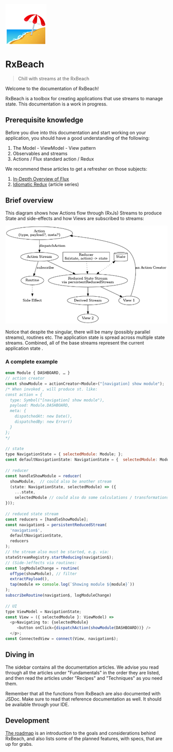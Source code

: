 ![Beach with umbrella](beach_with_umbrella.png)

# RxBeach
> Chill with streams at the RxBeach

Welcome to the documentation of RxBeach!

RxBeach is a toolbox for creating applications that use streams to manage
state. This documentation is a work in progress.

## Prerequisite knowledge

Before you dive into this documentation and start working on your application,
you should have a good understanding of the following:

1. The Model - ViewModel - View pattern
2. Observables and streams
3. Actions / Flux standard action / Redux

We recommend these articles to get a refresher on those subjects:

1. [In-Depth Overview of Flux](https://facebook.github.io/flux/docs/in-depth-overview/)
2. [Idiomatic Redux](https://blog.isquaredsoftware.com/series/idiomatic-redux/)
   (article series)

## Brief overview

This diagram shows how Actions flow through (RxJs) Streams to produce State and side-effects and how 
Views are subscribed to streams:

![Data flow in RxBeach](rxbeach-data-flow.png)

Notice that despite the singular, there will be many (possibly parallel streams), routines etc.
The application state is spread across multiple state streams. Combined, all of the base streams represent the current application state .

### A complete example

```js
enum Module { DASHBOARD, … }
// action creator
const showModule = actionCreator<Module>("[navigation] show module");
/* When invoked , will produce st. like:
const action = {
  type: Symbol("[navigation] show module"),
  payload: Module.DASHBOARD,
  meta: {
    dispatchedAt: new Date(),
    dispatchedBy: new Error()
  }
};
*/

// state
type NavigationState = { selectedModule: Module; };
const defaultNavigationState: NavigationState = {  selectedModule: Module.DASHBOARD };

// reducer
const handleShowModule = reducer(
  showModule,  // could also be another stream
  (state: NavigationState, selectedModule) => ({
    ...state,
    selectedModule // could also do some calculations / transformations on it
}));

// reduced state stream
const reducers = [handleShowModule];
const navigation$ = persistentReducedStream(
  'navigation$',
  defaultNavigationState,
  reducers
);
// the stream also must be started, e.g. via:
stateStreamRegistry.startReducing(navigation$);
// (Side-)effects via routines:
const logModuleChange = routine(
  ofType(showModule), // filter
  extractPayload(),
  tap(module => console.log(`Showing module ${module}`))
);
subscribeRoutine(navigation$, logModuleChange)

// UI
type ViewModel = NavigationState;
const View = ({ selectedModule }: ViewModel) => 
  <p>Navigating to: {selectedModule} 
     <button onClick={dispatchAction(showModule(DASHBOARD))} />
  </p>;
const ConnectedView = connect(View, navigation$);
```

## Diving in

The sidebar contains all the documentation articles. We advise you read through
all the articles under "Fundamentals" in the order they are listed, and then
read the articles under "Recipes" and "Techniques" as you need them.

Remember that all the functions from RxBeach are also documented with JSDoc.
Make sure to read that reference documentation as well. It should be available
through your IDE.

## Development

[The roadmap](roadmap.md) is an introduction to the goals and considerations
behind RxBeach, and also lists some of the planned features, with specs, that
are up for grabs.

